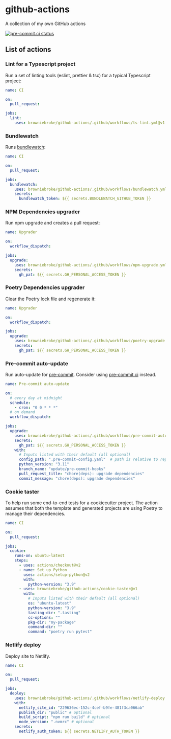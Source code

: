 # github-actions

A collection of my own GitHub actions

[![pre-commit.ci status](https://results.pre-commit.ci/badge/github/browniebroke/github-actions/main.svg)](https://results.pre-commit.ci/latest/github/browniebroke/github-actions/main)

## List of actions

### Lint for a Typescript project

Run a set of linting tools (eslint, prettier & tsc) for a typical Typescript project:

```yaml
name: CI

on:
  pull_request:

jobs:
  lint:
    uses: browniebroke/github-actions/.github/workflows/ts-lint.yml@v1
```

### Bundlewatch

Runs [bundlewatch](https://bundlewatch.io):

```yaml
name: CI

on:
  pull_request:

jobs:
  bundlewatch:
    uses: browniebroke/github-actions/.github/workflows/bundlewatch.yml@v1
    secrets:
      bundlewatch_token: ${{ secrets.BUNDLEWATCH_GITHUB_TOKEN }}
```

### NPM Dependencies upgrader

Run npm upgrade and creates a pull request:

```yaml
name: Upgrader

on:
  workflow_dispatch:

jobs:
  upgrade:
    uses: browniebroke/github-actions/.github/workflows/npm-upgrade.yml@v1
    secrets:
      gh_pat: ${{ secrets.GH_PERSONAL_ACCESS_TOKEN }}
```

### Poetry Dependencies upgrader

Clear the Poetry lock file and regenerate it:

```yaml
name: Upgrader

on:
  workflow_dispatch:

jobs:
  upgrade:
    uses: browniebroke/github-actions/.github/workflows/poetry-upgrade.yml@v1
    secrets:
      gh_pat: ${{ secrets.GH_PERSONAL_ACCESS_TOKEN }}
```

### Pre-commit auto-update

Run auto-update for [pre-commit](https://pre-commit.com/). Consider using [pre-commit.ci](https://pre-commit.ci/) instead.

```yaml
name: Pre-commit auto-update

on:
  # every day at midnight
  schedule:
    - cron: "0 0 * * *"
  # on demand
  workflow_dispatch:

jobs:
  upgrade:
    uses: browniebroke/github-actions/.github/workflows/pre-commit-autoupdate.yml@v1
    secrets:
      gh_pat: ${{ secrets.GH_PERSONAL_ACCESS_TOKEN }}
    with:
      # Inputs listed with their default (all optional)
      config_path: ".pre-commit-config.yaml"  # path is relative to repository root
      python_version: "3.11"
      branch_name: "update/pre-commit-hooks"
      pull_request_title: "chore(deps): upgrade dependencies"
      commit_message: "chore(deps): upgrade dependencies"
```

### Cookie taster

To help run some end-to-end tests for a cookiecutter project. The action assumes that both the template and generated projects are using Poetry to manage their dependencies.

```yaml
name: CI

on:
  pull_request:

jobs:
  cookie:
    runs-on: ubuntu-latest
    steps:
      - uses: actions/checkout@v2
      - name: Set up Python
        uses: actions/setup-python@v2
        with:
          python-version: "3.9"
      - uses: browniebroke/github-actions/cookie-taster@v1
        with:
          # Inputs listed with their default (all optional)
          os: "ubuntu-latest"
          python-version: "3.9"
          tasting-dir: ".tasting"
          cc-options: ""
          pkg-dir: "my-package"
          command-dir: ""
          command: "poetry run pytest"
```

### Netlify deploy

Deploy site to Netlify.

```yaml
name: CI

on:
  pull_request:

jobs:
  deploy:
    uses: browniebroke/github-actions/.github/workflows/netlify-deploy.yml@v1
    with:
      netlify_site_id: "229636ec-152c-4cef-b9fe-481f3ca066ab"
      publish_dir: "public" # optional
      build_script: "npm run build" # optional
      node_version: ".nvmrc" # optional
    secrets:
      netlify_auth_token: ${{ secrets.NETLIFY_AUTH_TOKEN }}
```
